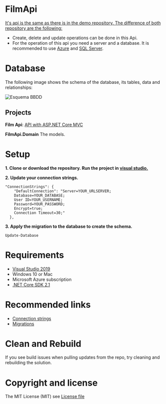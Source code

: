 # FilmApi

[It's api is the same as there is in the demo repository. The difference of both repository are the following:](https://github.com/jorgemht/demo)

- Create, delete and update operations can be done in this Api.
- For the operation of this api you need a server and a database. It is recommended to use [Azure](https://azure.microsoft.com/en-us/services/app-service/web/) and [SQL Server](https://azure.microsoft.com/en-us/services/sql-database/).

# Database

The following image shows the schema of the database, its tables, data and relationships:

![Esquema BBDD](https://github.com/jorgemhtdev/demo/blob/master/DateBase.png)

## Projects

**Film Api**: [API with ASP.NET Core MVC](https://docs.microsoft.com/en-us/aspnet/core/tutorials/first-web-api?view=aspnetcore-2.2&tabs=visual-studio)

**FilmApi.Domain** The models.

# Setup

**1. Clone or download the repository. Run the project in [visual studio.](https://visualstudio.microsoft.com)**

**2. Update your connection strings.**
```
"ConnectionStrings": {
    "DefaultConnection": "Server=YOUR_URLSERVER; 
    Database=YOUR_DATABASE; 
    User ID=YOUR_USERNAME; 
    Password=YOUR_PASSWORD; 
    Encrypt=true;
    Connection Timeout=30;"
  },  
```

**3. Apply the migration to the database to create the schema.**

```
Update-Database 
```

# Requirements
 * [Visual Studio 2019](https://www.visualstudio.com/vs/)
 * Windows 10 or Mac
 * Microsoft Azure subscription
 * [.NET Core SDK 2.1](https://dotnet.microsoft.com/download/dotnet-core/2.1)

# Recommended links

 * [Connection strings](https://docs.microsoft.com/en-us/ef/core/miscellaneous/connection-strings)
 * [Migrations](https://docs.microsoft.com/en-us/ef/core/managing-schemas/migrations/)

# Clean and Rebuild

If you see build issues when pulling updates from the repo, try cleaning and rebuilding the solution.

# Copyright and license

The MIT License (MIT) see [License file](https://github.com/jorgemht/FilmApi/blob/master/LICENSE)


